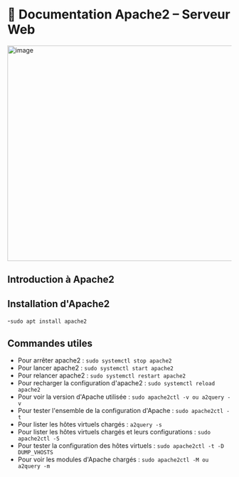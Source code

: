 # 🧱 Documentation Apache2 – Serveur Web
<img width="620" height="485" alt="image" src="https://github.com/user-attachments/assets/8cfce6b7-de11-4b7f-85bc-30f5cd990973" />

## Introduction à Apache2





## Installation d'Apache2 
-```sudo apt install apache2```


## Commandes utiles
- Pour arrêter apache2 : ```sudo systemctl stop apache2```
- Pour lancer apache2 : ```sudo systemctl start apache2```
- Pour relancer apache2 : ```sudo systemctl restart apache2```
- Pour recharger la configuration d'apache2 : ```sudo systemctl reload apache2```
- Pour voir la version d'Apache utilisée : ```sudo apache2ctl -v ou a2query -v```
- Pour tester l'ensemble de la configuration d'Apache : ```sudo apache2ctl -t```
- Pour lister les hôtes virtuels chargés : ```a2query -s```
- Pour lister les hôtes virtuels chargés et leurs configurations : ```sudo apache2ctl -S```
- Pour tester la configuration des hôtes virtuels : ```sudo apache2ctl -t -D DUMP_VHOSTS```
- Pour voir les modules d'Apache chargés : ```sudo apache2ctl -M ou a2query -m```
